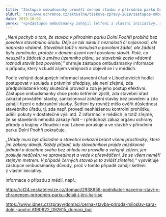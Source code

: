 ```yaml
---
title: "Zástupce ombudsmanky prověří černou stavbu v přírodním parku Dolní Poohří"
oldUrl: "src/www.ochrance.cz/aktualne/tiskove-zpravy-2019/zastupce-ombudsmanky-proveri-cernou-stavbu-v-prirodnim-parku-dolni-poohri"
date: 2019-10-02
perex: "<p>Zástupce ombudsmanky zahájil šetření z vlastní iniciativy, aby prověřil postup stavebního úřadu v případě nepovolené stavby, která se nachází v přírodním parku Dolní Poohří na území obce Budyně nad Ohří.</p>"
---
```


<!-- imported from the old website -->

<p><i>„Není pochyb o tom, že stavba v přírodním parku Dolní Poohří probíhá bez povolení stavebního úřadu. Děje se tak nikoli z neznalosti či nejasností, ale naprosto vědomě. Stavebník totiž v minulosti o povolení žádal, ale žádost byla zamítnuta, protože v daném území není povoleno stavět. Poté, co neuspěl s žádostí o změnu územního plánu, se stavebník zcela vědomě rozhodl stavět bez povolení,“</i> shrnuje zástupce ombudsmanky informace o případu, který vzbudil zájem veřejnosti a objevil se i v médiích.</p> <p>Podle veřejně dostupných informací stavební úřad v Libochovicích hodlal postupovat v souladu s právními předpisy, ale není zřejmé, zda předpokládané kroky skutečně provedl a zda je jeho postup efektivní. Zástupce ombudsmanky chce proto šetřením zjistit, zda stavební úřad zakázal provádění stavby, sankcionoval zahájení stavby bez povolení a zda zahájil řízení o odstranění stavby. Šetření by rovněž mělo ověřit důslednost stavebního úřadu, tj. zda např. provedl neohlášenou kontrolní prohlídku, udělil pokuty v dostatečné výši atd. Z informací v médiích je totiž zřejmé, že se stavebník nehodlá zákazy řídit – i předchozí zákaz orgánu ochrany přírody a krajiny v Roudnici nad Labem porušuje a ve stavbě v přírodním parku Dolní Poohří pokračuje.</p> <p><i>„Úřady musí být důsledné a stavební nekázni bránit všemi prostředky, které jim zákony dávají. Každý případ, kdy stavebníkovi projde nezákonné jednání a dosáhne svého bez ohledu na pravidla a veřejný zájem, jen posiluje nedůvěru ve spravedlnost a vede k přesvědčení, že se všem neměří stejným metrem. V případě černých staveb je to zvlášť zřetelné,“</i> vysvětluje zástupce ombudsmanky důvody, proč v tomto případě zahájil šetření z vlastní iniciativy.</p> <p>Informace o případu z médií, např.:</p> <p><a href="https://ct24.ceskatelevize.cz/domaci/2938658-podnikatel-nacerno-stavi-v-chranenem-prirodnim-parku-delaji-i-jini-haji-se" target="_blank">https://ct24.ceskatelevize.cz/domaci/2938658-podnikatel-nacerno-stavi-v-chranenem-prirodnim-parku-delaji-i-jini-haji-se</a></p> <a href="https://www.idnes.cz/zpravy/domaci/cerna-stavba-priroda-miloslav-sara-dolni-poohri.A190822_092615_domaci_bur" target="_blank">https://www.idnes.cz/zpravy/domaci/cerna-stavba-priroda-miloslav-sara-dolni-poohri.A190822_092615_domaci_bur</a>
